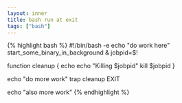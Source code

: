 ```yaml
---
layout: inner
title: bash run at exit
tags: ["bash"]
---
```


{% highlight bash %}
#!/bin/bash -e
echo "do work here"
start_some_binary_in_background &
jobpid=$!

function cleanup {
  echo
  echo "Killing $jobpid"
  kill $jobpid
}

echo "do more work"
trap cleanup EXIT

echo "also more work"
{% endhighlight %}
